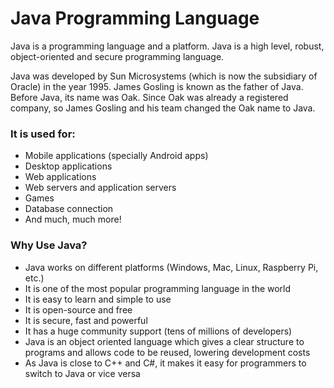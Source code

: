 # Java Programming Language
<p>Java is a programming language and a platform. Java is a high level, robust, object-oriented and secure programming language.</p>
<p>Java was developed by Sun Microsystems (which is now the subsidiary of Oracle) in the year 1995. James Gosling is known as the father of Java. Before Java, its name was Oak. Since Oak was already a registered company, so James Gosling and his team changed the Oak name to Java.</p>

<h3>It is used for:</h3>

- Mobile applications (specially Android apps)
- Desktop applications
- Web applications
- Web servers and application servers
- Games
- Database connection
- And much, much more!

<h3>Why Use Java?</h3>

- Java works on different platforms (Windows, Mac, Linux, Raspberry Pi, etc.)
- It is one of the most popular programming language in the world
- It is easy to learn and simple to use
- It is open-source and free
- It is secure, fast and powerful
- It has a huge community support (tens of millions of developers)
- Java is an object oriented language which gives a clear structure to programs and allows code to be reused, lowering development costs
- As Java is close to C++ and C#, it makes it easy for programmers to switch to Java or vice versa
